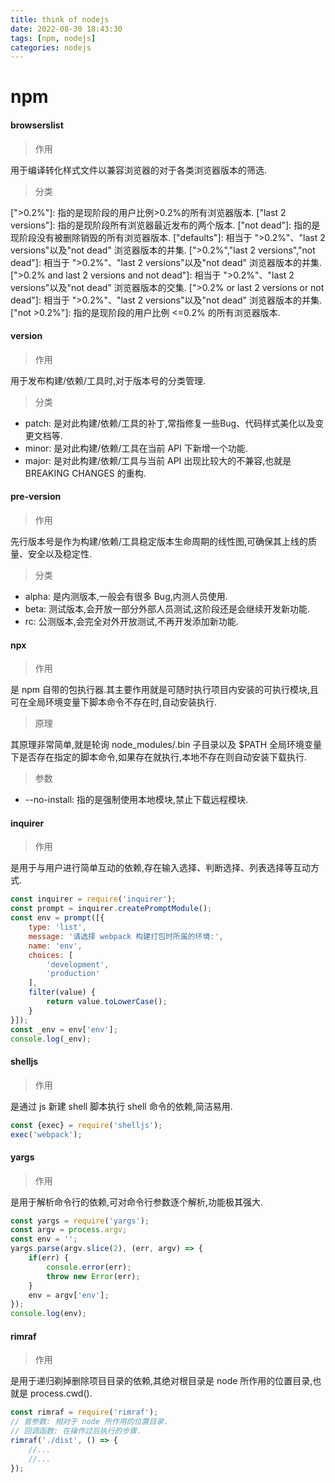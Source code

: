 ```yaml
---
title: think of nodejs
date: 2022-08-30 18:43:30
tags: [npm, nodejs]
categories: nodejs
---
```


# npm

#### browserslist

> 作用

  用于编译转化样式文件以兼容浏览器的对于各类浏览器版本的筛选.
  
> 分类

  \[">0.2%"\]: 指的是现阶段的用户比例>0.2%的所有浏览器版本.
  \["last 2 versions"\]: 指的是现阶段所有浏览器最近发布的两个版本.
  \["not dead"\]: 指的是现阶段没有被删除销毁的所有浏览器版本.
  \["defaults"\]: 相当于 ">0.2%"、"last 2 versions"以及"not dead" 浏览器版本的并集.
  \[">0.2%","last 2 versions","not dead"]: 相当于 ">0.2%"、"last 2 versions"以及"not dead" 浏览器版本的并集.
  \[">0.2% and last 2 versions and not dead"]: 相当于 ">0.2%"、"last 2 versions"以及"not dead" 浏览器版本的交集.
  \[">0.2% or last 2 versions or not dead"]: 相当于 ">0.2%"、"last 2 versions"以及"not dead" 浏览器版本的并集.
  \["not >0.2%"\]: 指的是现阶段的用户比例 <=0.2% 的所有浏览器版本.
  
#### version

> 作用
  
  用于发布构建/依赖/工具时,对于版本号的分类管理.

> 分类
  
  - patch: 是对此构建/依赖/工具的补丁,常指修复一些Bug、代码样式美化以及变更文档等.
  - minor: 是对此构建/依赖/工具在当前 API 下新增一个功能.
  - major: 是对此构建/依赖/工具与当前 API 出现比较大的不兼容,也就是 BREAKING CHANGES 的重构.

#### pre-version

> 作用

  先行版本号是作为构建/依赖/工具稳定版本生命周期的线性图,可确保其上线的质量、安全以及稳定性.

> 分类

  - alpha: 是内测版本,一般会有很多 Bug,内测人员使用.
  - beta: 测试版本,会开放一部分外部人员测试,这阶段还是会继续开发新功能.
  - rc: 公测版本,会完全对外开放测试,不再开发添加新功能.
 
#### npx

> 作用

  是 npm 自带的包执行器.其主要作用就是可随时执行项目内安装的可执行模块,且可在全局环境变量下脚本命令不存在时,自动安装执行.

> 原理

  其原理非常简单,就是轮询 node_modules/.bin 子目录以及 $PATH 全局环境变量下是否存在指定的脚本命令,如果存在就执行,本地不存在则自动安装下载执行.
  
> 参数

  - --no-install: 指的是强制使用本地模块,禁止下载远程模块.

#### inquirer

> 作用

  是用于与用户进行简单互动的依赖,存在输入选择、判断选择、列表选择等互动方式.
  
  ```javascript
  const inquirer = require('inquirer');
  const prompt = inquirer.createPromptModule();
  const env = prompt([{
      type: 'list',
      message: '请选择 webpack 构建打包时所属的环境:',
      name: 'env',
      choices: [
          'development',
          'production'    
      ],
      filter(value) {
          return value.toLowerCase();
      }
  }]);
  const _env = env['env'];
  console.log(_env);
  ```

#### shelljs

> 作用

  是通过 js 新建 shell 脚本执行 shell 命令的依赖,简洁易用.
  
  ```javascript
  const {exec} = require('shelljs');
  exec('webpack');
  ```

#### yargs

> 作用

  是用于解析命令行的依赖,可对命令行参数逐个解析,功能极其强大.
  
  ```javascript
  const yargs = require('yargs');
  const argv = process.argv;
  const env = '';
  yargs.parse(argv.slice(2), (err, argv) => {
      if(err) {
          console.error(err);
          throw new Error(err);
      }
      env = argv['env'];
  });
  console.log(env);
  ```

#### rimraf

> 作用

  是用于递归剃掉删除项目目录的依赖,其绝对根目录是 node 所作用的位置目录,也就是 process.cwd().
  
  ```javascript
  const rimraf = require('rimraf');
  // 首参数: 相对于 node 所作用的位置目录.
  // 回调函数: 在操作过后执行的步骤.
  rimraf('./dist', () => {
      //...
      //...
  });
  ```
